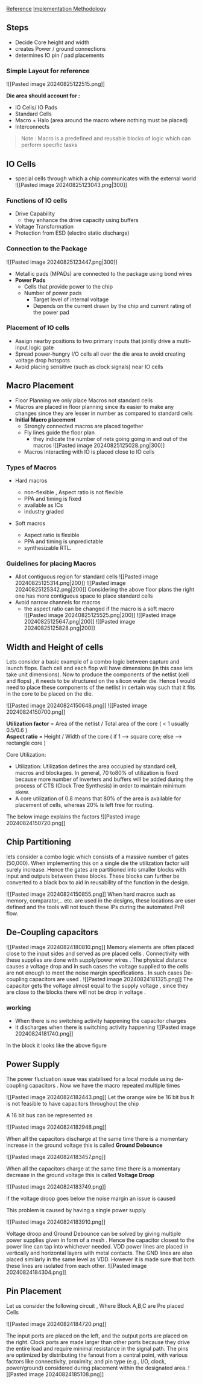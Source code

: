 [Reference](https://vlsitutor.com/nots/introduction-to-floorplan/)
[Implementation Methodology](Implementation%20Methodology.md)
## Steps
- Decide Core height and width
- creates Power / ground connections 
- determines IO pin / pad placements
### Simple Layout for reference 
![[Pasted image 20240825122515.png]]

**Die area should account for :**
-  IO Cells/ IO Pads
-  Standard Cells
-  Macro + Halo (area around the macro where nothing must be placed) 
-  Interconnects
>Note :  Macro is a predefined and reusable blocks of logic which can perform specific tasks
## IO Cells
 -  special cells through which a chip communicates with the external world
 ![[Pasted image 20240825123043.png|300]]
###  Functions of IO cells
- Drive Capability
	- they enhance the drive capacity using buffers
- Voltage Transformation
- Protection from ESD (electro static discharge) 
### Connection to the Package
 ![[Pasted image 20240825123447.png|300]]

- Metallic pads (MPADs) are connected to the package using bond wires
- **Power Pads** 
	- Cells that provide power to the chip 
	- Number of power pads
		- Target level of internal voltage
		- Depends on the current drawn by the chip and current rating of the power pad 
### Placement of IO cells
- Assign nearby positions to two primary inputs that jointly drive a multi-input logic gate
- Spread power-hungry I/O cells all over the die area to avoid creating voltage drop hotspots 
- Avoid placing sensitive (such as clock signals) near IO cells

## Macro Placement
- Floor Planning we only place Macros not standard cells
- Macros are placed in floor planning since its easier to make any changes since they are lesser in number as compared to standard cells
- **Initial Macro placement**
	- Strongly connected macros are placed together
	- Fly lines guide the floor plan 
		- they indicate the number of nets going going in and out of the macros
		![[Pasted image 20240825125028.png|300]]
	- Macros interacting with IO is placed close to IO cells
### Types of Macros
- Hard macros 
	- non-flexible , Aspect ratio is not flexible
	- PPA and timing is fixed
	- available as ICs
	- industry graded
	
- Soft macros 
	- Aspect ratio is  flexible 
	- PPA and timing is unpredictable
	-  synthesizable RTL.
### Guidelines for placing Macros
- Allot contiguous region for standard cells
	 ![[Pasted image 20240825125314.png|200]]  ![[Pasted image 20240825125342.png|200]]
		Considering the above floor plans the right one has more contiguous space to place standard cells
- Avoid narrow channels for macros 
	- the aspect ratio can be changed if the macro is a soft macro  
		![[Pasted image 20240825125525.png|200]]  ![[Pasted image 20240825125647.png|200]]  ![[Pasted image 20240825125828.png|200]]
## Width and Height of cells 
Lets consider a basic example of a combo logic between capture and launch flops. Each cell and each flop will have dimensions (in this case lets take unit dimensions). Now to produce the components of the netlist (cell and flops) , it needs to be structured on the silicon wafer die. Hence I would need to place these components of the netlist in certain way such that it fits in the core to be placed on the die.

![[Pasted image 20240824150648.png]]
![[Pasted image 20240824150700.png]]

**Utilization factor** = Area of the netlist / Total area of the core ( < 1 usually 0.5/0.6 )  
**Aspect ratio** = Height / Width of the core ( if 1 --> square core; else --> rectangle core )  

Core Utilization:
-  Utilization: Utilization defines the area occupied by standard cell, macros and blockages. In general, 70 to80% of utilization is fixed because more number of inverters and buffers will be added during the process of CTS (Clock Tree Synthesis) in order to maintain minimum skew.
-  A core utilization of 0.8 means that 80% of the area is available for placement of cells, whereas 20% is left free for routing.

The below image explains the factors
![[Pasted image 20240824150720.png]]

## Chip Partitioning
lets consider a combo logic which consists of a massive number of gates (50,000). When implementing this on a single die the utilization factor will surely increase. Hence the gates are partitioned into smaller blocks with input and outputs between these blocks. These blocks can further be converted to a black box to aid in reusability of the function in the design.

![[Pasted image 20240824150855.png]]
When hard macros such as memory, comparator,.. etc. are used in the designs, these locations are user defined and the tools will not touch these IPs during the automated PnR flow.



## De-Coupling capacitors
![[Pasted image 20240824180810.png]]
Memory elements are often placed close to the input sides and served as pre placed cells . Connectivity with these supplies are done with supply/power wires . The physical distance causes a voltage drop and in such cases the voltage supplied to the cells are not enough to meet the noise margin specifications . In such cases De-coupling capacitors are used .
![[Pasted image 20240824181325.png]]
The capacitor gets the voltage almost equal to the supply voltage , since they are close to the blocks there will not be drop in voltage .
### working 
- When there is no switching activity happening the capacitor charges 
- It discharges when there is switching activity happening 
![[Pasted image 20240824181740.png]]

In the block it looks like the above figure

## Power Supply
The power fluctuation issue was stabilised for a local module using de-coupling capacitors .
Now we have the macro repeated multiple times 

![[Pasted image 20240824182443.png]]
								Let the orange wire be 16 bit bus
It is not feasible to have capacitors throughout the chip

A 16 bit bus can be represented as

![[Pasted image 20240824182948.png]]

When all the capacitors discharge at the same time there is a momentary increase in the ground voltage this is called **Ground Debounce** 

![[Pasted image 20240824183457.png]]

When all the capacitors charge at the same time there is a momentary decrease in the ground voltage this is called **Voltage Droop**

![[Pasted image 20240824183749.png]]

if the voltage droop goes below the noise margin an issue is caused

This problem is caused by having a single power supply

![[Pasted image 20240824183910.png]]

Voltage droop and Ground Debounce can be solved by giving multiple power supplies given in form of a mesh . Hence the capacitor closest to the power line can tap into whichever needed. VDD power lines are placed in vertically and horizontal layers with metal contacts. The GND lines are also placed similarly in the same level as VDD. However it is made sure that both these lines are isolated from each other.
![[Pasted image 20240824184304.png]]
## Pin Placement

Let us consider the following circuit , Where Block A,B,C  are Pre placed Cells 

![[Pasted image 20240824184720.png]]

The input ports are placed on the left, and the output ports are placed on the right. Clock ports are made larger than other ports because they drive the entire load and require minimal resistance in the signal path. The pins are optimized by distributing the fanout from a central point, with various factors like connectivity, proximity, and pin type (e.g., I/O, clock, power/ground) considered during placement within the designated area.
![[Pasted image 20240824185108.png]]


